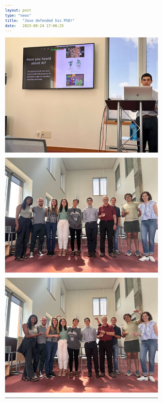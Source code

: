 ```yaml
---
layout: post
type: "news"
title:  "Jose defended his PhD!"
date:   2023-08-24 17:06:25
---
```


![image](/images/posts/Jose_defense_0.jpg)

![image](/images/posts/Jose_defense_1.jpg)

![image](/images/posts/Jose_defense_2.jpg)

---